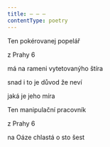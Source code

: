 ```yaml
---
title: – – –
contentType: poetry
---
```


<section>

Ten pokérovanej popelář

z Prahy 6

má na rameni vytetovanýho štíra

snad i to je důvod že neví

jaká je jeho míra

Ten manipulační pracovník

z Prahy 6

na Oáze chlastá o sto šest

</section>
